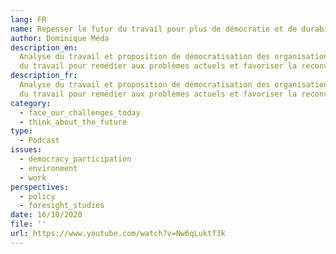 ```yaml
---
lang: FR
name: Repenser le futur du travail pour plus de démocratie et de durabilité
author: Dominique Méda
description_en:
  Analyse du travail et proposition de démocratisation des organisations
  du travail pour remédier aux problèmes actuels et favoriser la reconversion écologique
description_fr:
  Analyse du travail et proposition de démocratisation des organisations
  du travail pour remédier aux problèmes actuels et favoriser la reconversion écologique
category:
  - face_our_challenges_today
  - think_about_the_future
type:
  - Podcast
issues:
  - democracy_participation
  - environment
  - work
perspectives:
  - policy
  - foresight_studies
date: 16/10/2020
file: ''
url: https://www.youtube.com/watch?v=Nw6qLuktf3k
---
```

